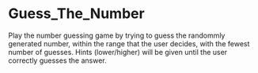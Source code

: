 # Guess_The_Number
Play the number guessing game by trying to guess the randommly generated number, within the range that the user decides, with the fewest number of guesses.
Hints (lower/higher) will be given until the user correctly guesses the answer.

